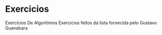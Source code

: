 # Exercicios
 Exercicios De Algoritimos
 Exercicios feitos da lista fornecida pelo Gustavo Guanabara
 
 
